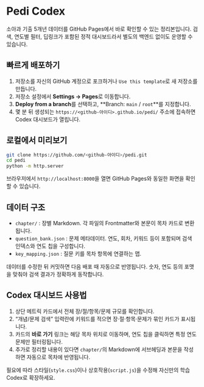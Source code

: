 # Pedi Codex

소아과 기출 5개년 데이터를 GitHub Pages에서 바로 확인할 수 있는 정리본입니다. 검색, 연도별 필터, 딥링크가 포함된 정적 대시보드라서 별도의 백엔드 없이도 운영할 수 있습니다.

## 빠르게 배포하기

1. 저장소를 자신의 GitHub 계정으로 포크하거나 `Use this template`로 새 저장소를 만듭니다.
2. 저장소 설정에서 **Settings → Pages**로 이동합니다.
3. **Deploy from a branch**를 선택하고, **Branch: `main` / `root`**를 지정합니다.
4. 몇 분 뒤 생성되는 `https://<github-아이디>.github.io/pedi/` 주소에 접속하면 Codex 대시보드가 열립니다.

## 로컬에서 미리보기

```bash
git clone https://github.com/<github-아이디>/pedi.git
cd pedi
python -m http.server
```

브라우저에서 `http://localhost:8000`을 열면 GitHub Pages와 동일한 화면을 확인할 수 있습니다.

## 데이터 구조

- `chapter/` : 장별 Markdown. 각 파일의 Frontmatter와 본문이 목차 카드로 변환됩니다.
- `question_bank.json` : 문제 메타데이터. 연도, 회차, 키워드 등이 포함되며 검색 인덱스와 연도 칩을 구성합니다.
- `key_mapping.json` : 질문 키를 목차 항목에 연결하는 맵.

데이터를 수정한 뒤 커밋하면 다음 배포 때 자동으로 반영됩니다. 숫자, 연도 등의 포맷을 맞춰야 검색 결과가 정확하게 동작합니다.

## Codex 대시보드 사용법

1. 상단 메트릭 카드에서 전체 장/절/항목/문제 규모를 확인합니다.
2. “개념/문제 검색” 입력란에 키워드를 적으면 장·절·항목·문제가 묶인 카드가 표시됩니다.
3. 카드의 **바로 가기** 링크는 해당 목차 위치로 이동하며, 연도 칩을 클릭하면 특정 연도 문제만 필터링됩니다.
4. 추가로 정리할 내용이 있다면 `chapter/`의 Markdown에 서브헤딩과 본문을 작성하면 자동으로 목차에 반영됩니다.

필요에 따라 스타일(`style.css`)이나 상호작용(`script.js`)을 수정해 자신만의 학습 Codex로 확장하세요.
